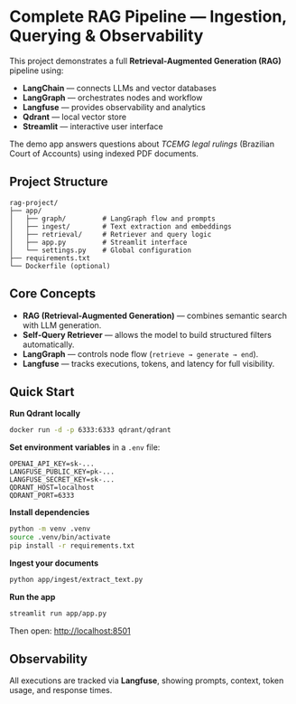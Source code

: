 # Complete RAG Pipeline — Ingestion, Querying & Observability
This project demonstrates a full **Retrieval-Augmented Generation (RAG)** pipeline using:
* **LangChain** — connects LLMs and vector databases
* **LangGraph** — orchestrates nodes and workflow
* **Langfuse** — provides observability and analytics
* **Qdrant** — local vector store
* **Streamlit** — interactive user interface

The demo app answers questions about *TCEMG legal rulings* (Brazilian Court of Accounts) using indexed PDF documents.

## Project Structure
```
rag-project/
├── app/
│   ├── graph/         # LangGraph flow and prompts
│   ├── ingest/        # Text extraction and embeddings
│   ├── retrieval/     # Retriever and query logic
│   ├── app.py         # Streamlit interface
│   └── settings.py    # Global configuration
├── requirements.txt
└── Dockerfile (optional)
```

## Core Concepts
* **RAG (Retrieval-Augmented Generation)** — combines semantic search with LLM generation.
* **Self-Query Retriever** — allows the model to build structured filters automatically.
* **LangGraph** — controls node flow (`retrieve → generate → end`).
* **Langfuse** — tracks executions, tokens, and latency for full visibility.

## Quick Start
**Run Qdrant locally**
```bash
docker run -d -p 6333:6333 qdrant/qdrant
```

**Set environment variables** in a `.env` file:
```
OPENAI_API_KEY=sk-...
LANGFUSE_PUBLIC_KEY=pk-...
LANGFUSE_SECRET_KEY=sk-...
QDRANT_HOST=localhost
QDRANT_PORT=6333
```

**Install dependencies**
```bash
python -m venv .venv
source .venv/bin/activate
pip install -r requirements.txt
```

**Ingest your documents**
```bash
python app/ingest/extract_text.py
```

**Run the app**
```bash
streamlit run app/app.py
```

Then open: [http://localhost:8501](http://localhost:8501)

## Observability
All executions are tracked via **Langfuse**, showing prompts, context, token usage, and response times.